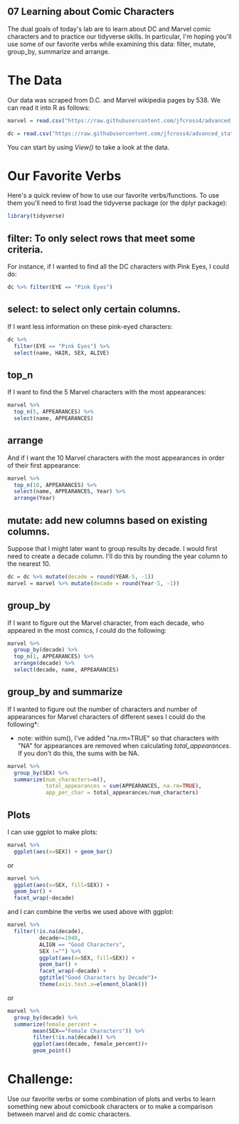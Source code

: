 07 Learning about Comic Characters
----------------------------------

The dual goals of today's lab are to learn about DC and Marvel comic characters and to practice our tidyverse skills.  In particular, I'm hoping you'll use some of our favorite verbs while examining this data: filter, mutate, group_by, summarize and arrange.

# The Data

Our data was scraped from D.C. and Marvel wikipedia pages by 538.  We can read it into R as follows:

```r
marvel = read.csv("https://raw.githubusercontent.com/jfcross4/advanced_stats/master/marvel-wikia-data.csv")

dc = read.csv("https://raw.githubusercontent.com/jfcross4/advanced_stats/master/dc-wikia-data.csv")
```

You can start by using *View()* to take a look at the data.

# Our Favorite Verbs
Here's a quick review of how to use our favorite verbs/functions.  To use them you'll need to first load the tidyverse package (or the dplyr package):

```r
library(tidyverse)
```

## filter: To only select rows that meet some criteria.

For instance, if I wanted to find all the DC characters with Pink Eyes, I could do:

```r
dc %>% filter(EYE == "Pink Eyes")
```

## select: to select only certain columns.

If I want less information on these pink-eyed characters:

```r
dc %>% 
  filter(EYE == "Pink Eyes") %>%
  select(name, HAIR, SEX, ALIVE)
```
## top_n

If I want to find the 5 Marvel characters with the most appearances:

```r
marvel %>% 
  top_n(5, APPEARANCES) %>%
  select(name, APPEARANCES)
```

## arrange

And if I want the 10 Marvel characters with the most appearances in order of their first appearance:

```r
marvel %>% 
  top_n(10, APPEARANCES) %>%
  select(name, APPEARANCES, Year) %>%
  arrange(Year)
```


## mutate: add new columns based on existing columns.

Suppose that I might later want to group results by decade.  I would first need to create a decade column.  I'll do this by rounding the year column to the nearest 10.

```r
dc = dc %>% mutate(decade = round(YEAR-5, -1))
marvel = marvel %>% mutate(decade = round(Year-5, -1))
```

## group_by 

If I want to figure out the Marvel character, from each decade, who appeared in the most comics, I could do the following:

```r
marvel %>% 
  group_by(decade) %>% 
  top_n(1, APPEARANCES) %>% 
  arrange(decade) %>% 
  select(decade, name, APPEARANCES)
```

## group_by and summarize

If I wanted to figure out the number of characters and number of appearances for Marvel characters of different sexes I could do the following*:

* note: within sum(), I've added "na.rm=TRUE" so that characters with "NA" for appearances are removed when calculating *total_appearances*.  If you don't do this, the sums with be NA.

```r
marvel %>% 
  group_by(SEX) %>% 
  summarize(num_characters=n(), 
            total_appearances = sum(APPEARANCES, na.rm=TRUE), 
            app_per_char = total_appearances/num_characters)

```

## Plots

I can use ggplot to make plots:

```r
marvel %>% 
  ggplot(aes(x=SEX)) + geom_bar()
```

or

```r
marvel %>% 
  ggplot(aes(x=SEX, fill=SEX)) + 
  geom_bar() + 
  facet_wrap(~decade)
```

and I can combine the verbs we used above with ggplot:

```r
marvel %>% 
  filter(!is.na(decade), 
          decade>=1940,
          ALIGN == "Good Characters",
          SEX !="") %>% 
          ggplot(aes(x=SEX, fill=SEX)) + 
          geom_bar() + 
          facet_wrap(~decade) + 
          ggtitle("Good Characters by Decade")+
          theme(axis.text.x=element_blank())
```

or

```r
marvel %>%
  group_by(decade) %>%
  summarize(female_percent =
        mean(SEX=="Female Characters")) %>%
        filter(!is.na(decade)) %>%
        ggplot(aes(decade, female_percent))+
        geom_point()
```

# Challenge:

Use our favorite verbs or some combination of plots and verbs to learn something new about comicbook characters or to make a comparison between marvel and dc comic characters.
